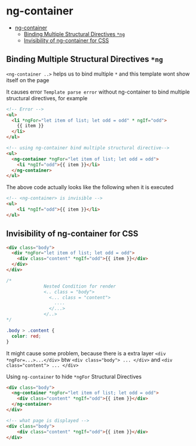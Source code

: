 # ng-container

- [ng-container](#ng-container)
  - [Binding Multiple Structural Directives `*ng`](#binding-multiple-structural-directives-ng)
  - [Invisibility of ng-container for CSS](#invisibility-of-ng-container-for-css)
## Binding Multiple Structural Directives `*ng`

`<ng-container ..>` helps us to bind multiple `*` and this template wont show itself on the page

It causes error `Template parse error` without ng-container to bind multiple structural directives, for example
```html
<!-- Error -->
<ul>
  <li *ngFor="let item of list; let odd = odd" * ngIf="odd">
    {{ item }}
  </li>
</ul>

<!-- using ng-container bind multiple structural directive-->
<ul>
  <ng-container *ngFor="let item of list; let odd = odd">
    <li *ngIf="odd">{{ item }}</li>
  </ng-container>
</ul>
```

The above code actually looks like the following when it is executed
```html
<!-- <ng-container> is invisible -->
<ul>
    <li *ngIf="odd">{{ item }}</li>
</ul>
```


## Invisibility of ng-container for CSS 

```html
<div class="body">
  <div *ngFor="let item of list; let odd = odd">
    <div class="content" *ngIf="odd">{{ item }}</div>
  </div>
</div>
```
```css
/*
              Nested Condition for render
              <.. class = "body">
                <... class = "content">
                  ....
                </...>
              </..>
*/

.body > .content {
  color: red;
}
```
It might cause some problem, because there is a extra layer `<div *ngFor=...>...</div>` btw `<div class="body"> ... </div>` and `<div class="content"> ... </div>`

Using `ng-container` to hide `*ngFor` Structural Directives 
```html
<div class="body">
  <ng-container *ngFor="let item of list; let odd = odd">
    <div class="content" *ngIf="odd">{{ item }}</div>
  </ng-container>
</div>

<!-- what page is displayed -->
<div class="body">
    <div class="content" *ngIf="odd">{{ item }}</div>
</div>
```